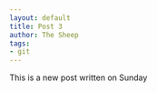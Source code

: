 ```yaml
---
layout: default
title: Post 3
author: The Sheep 
tags: 
- git 
---
```

This is a new post written on Sunday
